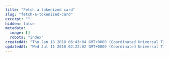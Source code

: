 ```yaml
---
title: "Fetch a tokenized card"
slug: "fetch-a-tokenized-card"
excerpt: ""
hidden: false
metadata: 
  image: []
  robots: "index"
createdAt: "Thu Jan 18 2018 06:43:04 GMT+0000 (Coordinated Universal Time)"
updatedAt: "Wed Jul 11 2018 02:22:02 GMT+0000 (Coordinated Universal Time)"
---
```


